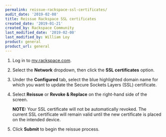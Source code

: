 ```yaml
---
permalink: reissue-rackspace-ssl-certificates/
audit_date: '2019-02-08'
title: Reissue Rackspace SSL certificates
created_date: '2019-01-21'
created_by: Rackspace Community
last_modified_date: '2019-02-08'
last_modified_by: William Loy
product: general
product_url: general
---
```


1. Log in to [my.rackspace.com](https://my.rackspace.com).

2. Select the **Network** dropdown, then click the **SSL certificates** option.

3. Under the **Configured** tab, select the blue highlighted domain name for which you want to update the Secure Sockets Layers (SSL) certificate.

4. Select **Reissue** or **Revoke & Replace** on the right-hand side of the screen.

    **NOTE:** Your SSL certificate will not be automatically revoked. The current SSL certificate will remain valid until the new certificate is placed on the intended device.

5. Click **Submit** to begin the reissue process. 
